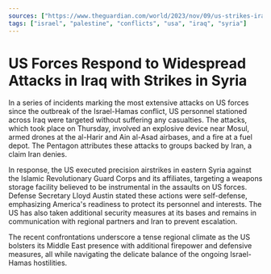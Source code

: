 ```yaml
---
sources: ["https://www.theguardian.com/world/2023/nov/09/us-strikes-iran-weapons-storage-facility-syria-iirgc-pentagon-conflict", "https://www.cnn.com/2023/11/08/politics/us-airstrikes-eastern-syria-iran/index.html"]
tags: ["israel", "palestine", "conflicts", "usa", "iraq", "syria"]
---
```


# US Forces Respond to Widespread Attacks in Iraq with Strikes in Syria

In a series of incidents marking the most extensive attacks on US forces since the outbreak of the Israel-Hamas conflict, US personnel stationed across Iraq were targeted without suffering any casualties. The attacks, which took place on Thursday, involved an explosive device near Mosul, armed drones at the al-Harir and Ain al-Asad airbases, and a fire at a fuel depot. The Pentagon attributes these attacks to groups backed by Iran, a claim Iran denies.

In response, the US executed precision airstrikes in eastern Syria against the Islamic Revolutionary Guard Corps and its affiliates, targeting a weapons storage facility believed to be instrumental in the assaults on US forces. Defense Secretary Lloyd Austin stated these actions were self-defense, emphasizing America's readiness to protect its personnel and interests. The US has also taken additional security measures at its bases and remains in communication with regional partners and Iran to prevent escalation.

The recent confrontations underscore a tense regional climate as the US bolsters its Middle East presence with additional firepower and defensive measures, all while navigating the delicate balance of the ongoing Israel-Hamas hostilities.
